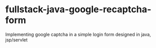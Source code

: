 # fullstack-java-google-recaptcha-form
Implementing google captcha  in a simple login form designed in java, jsp/servlet
